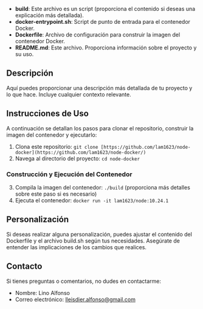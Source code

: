 
- **build**: Este archivo es un script (proporciona el contenido si deseas una explicación más detallada).
- **docker-entrypoint.sh**: Script de punto de entrada para el contenedor Docker.
- **Dockerfile**: Archivo de configuración para construir la imagen del contenedor Docker.
- **README.md**: Este archivo. Proporciona información sobre el proyecto y su uso.

## Descripción

Aquí puedes proporcionar una descripción más detallada de tu proyecto y lo que hace. Incluye cualquier contexto relevante.

## Instrucciones de Uso

A continuación se detallan los pasos para clonar el repositorio, construir la imagen del contenedor y ejecutarlo:

1. Clona este repositorio: `git clone [https://github.com/lam1623/node-docker](https://github.com/lam1623/node-docker/)`
2. Navega al directorio del proyecto: `cd node-docker`

### Construcción y Ejecución del Contenedor

3. Compila la imagen del contenedor: `./build` (proporciona más detalles sobre este paso si es necesario)
4. Ejecuta el contenedor: `docker run -it lam1623/node:10.24.1`

## Personalización

Si deseas realizar alguna personalización, puedes ajustar el contenido del Dockerfile y el archivo build.sh según tus necesidades. Asegúrate de entender las implicaciones de los cambios que realices.

## Contacto

Si tienes preguntas o comentarios, no dudes en contactarme:
- Nombre: Lino Alfonso
- Correo electrónico: lleisdier.alfonso@gmail.com

